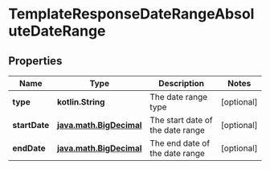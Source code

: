 
# TemplateResponseDateRangeAbsoluteDateRange

## Properties
Name | Type | Description | Notes
------------ | ------------- | ------------- | -------------
**type** | **kotlin.String** | The date range type |  [optional]
**startDate** | [**java.math.BigDecimal**](java.math.BigDecimal.md) | The start date of the date range |  [optional]
**endDate** | [**java.math.BigDecimal**](java.math.BigDecimal.md) | The end date of the date range |  [optional]



